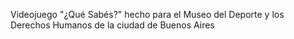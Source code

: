 Videojuego "¿Qué Sabés?" hecho para el Museo del Deporte y los Derechos Humanos de la ciudad de Buenos Aires